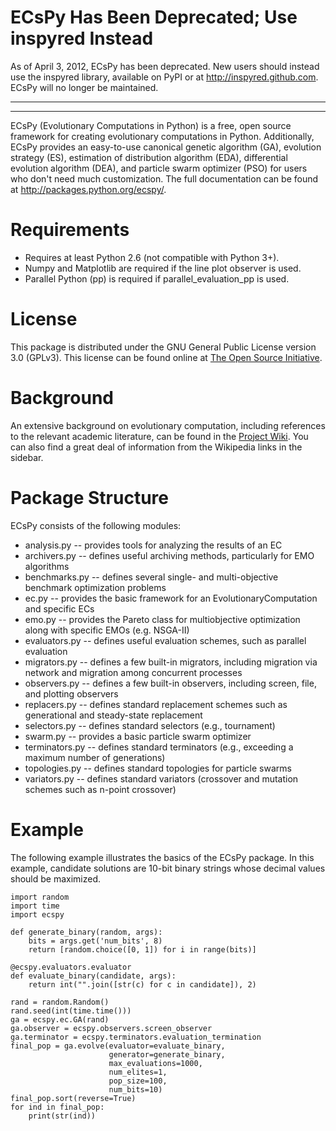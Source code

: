 # ECsPy Has Been Deprecated; Use inspyred Instead #
As of April 3, 2012, ECsPy has been deprecated. New users should instead use the inspyred library, available on PyPI or at http://inspyred.github.com. ECsPy will no longer be maintained.


---


---


ECsPy (Evolutionary Computations in Python) is a free, open source framework for
creating evolutionary computations in Python. Additionally, ECsPy
provides an easy-to-use canonical genetic algorithm (GA), evolution
strategy (ES), estimation of distribution algorithm (EDA), differential
evolution algorithm (DEA), and particle swarm optimizer (PSO) for users
who don't need much customization. The full documentation can be found at http://packages.python.org/ecspy/.



# Requirements #
  * Requires at least Python 2.6 (not compatible with Python 3+).
  * Numpy and Matplotlib are required if the line plot observer is used.
  * Parallel Python (pp) is required if parallel\_evaluation\_pp is used.


# License #
This package is distributed under the GNU General Public License version 3.0 (GPLv3). This license can be found online at [The Open Source Initiative](http://www.opensource.org/licenses/gpl-3.0.html).


# Background #
An extensive background on evolutionary computation, including references to the relevant academic literature, can be found in the [Project Wiki](IntroductionToECs.md). You can also find a great deal of information from the Wikipedia links in the sidebar.


# Package Structure #
ECsPy consists of the following modules:

  * analysis.py -- provides tools for analyzing the results of an EC
  * archivers.py -- defines useful archiving methods, particularly for EMO algorithms
  * benchmarks.py -- defines several single- and multi-objective benchmark optimization problems
  * ec.py -- provides the basic framework for an EvolutionaryComputation and specific ECs
  * emo.py -- provides the Pareto class for multiobjective optimization along with specific EMOs (e.g. NSGA-II)
  * evaluators.py -- defines useful evaluation schemes, such as parallel evaluation
  * migrators.py -- defines a few built-in migrators, including migration via network and migration among concurrent processes
  * observers.py -- defines a few built-in observers, including screen, file, and plotting observers
  * replacers.py -- defines standard replacement schemes such as generational and steady-state replacement
  * selectors.py -- defines standard selectors (e.g., tournament)
  * swarm.py -- provides a basic particle swarm optimizer
  * terminators.py -- defines standard terminators (e.g., exceeding a maximum number of generations)
  * topologies.py -- defines standard topologies for particle swarms
  * variators.py -- defines standard variators (crossover and mutation schemes such as n-point crossover)

# Example #
The following example illustrates the basics of the ECsPy package. In this example, candidate solutions are 10-bit binary strings whose decimal values should be maximized.
```
import random 
import time 
import ecspy

def generate_binary(random, args):
    bits = args.get('num_bits', 8)
    return [random.choice([0, 1]) for i in range(bits)]

@ecspy.evaluators.evaluator
def evaluate_binary(candidate, args):
    return int("".join([str(c) for c in candidate]), 2)

rand = random.Random()
rand.seed(int(time.time()))
ga = ecspy.ec.GA(rand)
ga.observer = ecspy.observers.screen_observer
ga.terminator = ecspy.terminators.evaluation_termination
final_pop = ga.evolve(evaluator=evaluate_binary,
                      generator=generate_binary,
                      max_evaluations=1000,
                      num_elites=1,
                      pop_size=100,
                      num_bits=10)
final_pop.sort(reverse=True)
for ind in final_pop:
    print(str(ind))
```